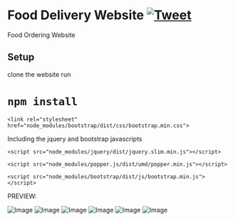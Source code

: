 # Food Delivery Website [![Tweet](https://img.shields.io/twitter/url/http/shields.io.svg?style=social)](https://twitter.com/intent/tweet?text=Bootstrap%20based%food%20&via=froala&hashtags=bootstrap,design,templates,blocks,developers)

Food Ordering Website

## Setup 

clone the website run 

# ``npm install``

```<link rel="stylesheet" href="node_modules/bootstrap/dist/css/bootstrap.min.css">```


Including the jquery and bootstrap javascripts


```<script src="node_modules/jquery/dist/jquery.slim.min.js"></script>```


```<script src="node_modules/popper.js/dist/umd/popper.min.js"></script>```


 ```<script src="node_modules/bootstrap/dist/js/bootstrap.min.js"></script>```
 
 
 PREVIEW:
 

<img src="./ss1.png" alt="Image" />
<img src="./ss2.png" alt="Image" />
<img src="./ss3.png" alt="Image" />
<img src="./ss4.png" alt="Image" />
<img src="./ss5.png" alt="Image" />
<img src="./ss6.png" alt="Image" />
